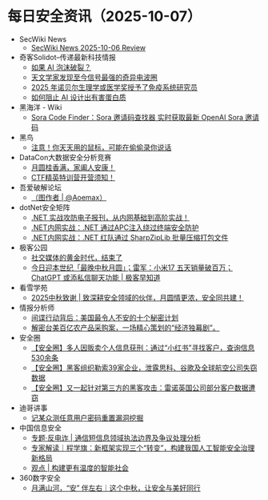 # 每日安全资讯（2025-10-07）

- SecWiki News
  - [SecWiki News 2025-10-06 Review](http://www.sec-wiki.com/?2025-10-06)
- 奇客Solidot–传递最新科技情报
  - [如果 AI 泡沫破裂？](https://www.solidot.org/story?sid=82486)
  - [天文学家发现至今信号最强的奇异电波圈](https://www.solidot.org/story?sid=82485)
  - [2025 年诺贝尔生理学或医学奖授予了免疫系统研究员](https://www.solidot.org/story?sid=82484)
  - [如何阻止 AI 设计出有害蛋白质](https://www.solidot.org/story?sid=82483)
- 黑海洋 - Wiki
  - [Sora Code Finder：Sora 邀请码查找器 实时获取最新 OpenAI Sora 邀请码](https://blog.upx8.com/4862)
- 黑鸟
  - [注意！你天天用的鼠标，可能在偷偷录你说话](https://mp.weixin.qq.com/s?__biz=MzAxOTM1MDQ1NA==&mid=2451182920&idx=1&sn=299fa013bc20266e1067d2eae66e99c6)
- DataCon大数据安全分析竞赛
  - [月圆桂香满，家阖人安康！](https://mp.weixin.qq.com/s?__biz=MzU5Njg1NzMyNw==&mid=2247489385&idx=1&sn=3bb329f091c84d771b3186980502c9b5)
  - [CTF精英特训营开营须知！](https://mp.weixin.qq.com/s?__biz=MzU5Njg1NzMyNw==&mid=2247489385&idx=2&sn=0017d1808cbe61fda1b9caeef977a672)
- 吾爱破解论坛
  - [（图作者 | @Aoemax）](https://mp.weixin.qq.com/s?__biz=MjM5Mjc3MDM2Mw==&mid=2651143105&idx=1&sn=e5c65c407fb0f85eb24cd54c7e071ffc)
- dotNet安全矩阵
  - [.NET 实战攻防电子报刊，从内网基础到高阶实战！](https://mp.weixin.qq.com/s?__biz=MzUyOTc3NTQ5MA==&mid=2247500748&idx=1&sn=0e6903ff69f0e0370b0c28df1369681a)
  - [.NET内网实战：.NET 通过APC注入绕过终端安全防护](https://mp.weixin.qq.com/s?__biz=MzUyOTc3NTQ5MA==&mid=2247500748&idx=2&sn=bc3f1c3930a87dd21e7e32cdb94e0fba)
  - [.NET内网实战：.NET 红队通过 SharpZipLib 批量压缩打包文件](https://mp.weixin.qq.com/s?__biz=MzUyOTc3NTQ5MA==&mid=2247500748&idx=3&sn=a25ac436682ab22db9e5bc5a6795d9a8)
- 极客公园
  - [社交媒体的黄金时代，结束了](https://mp.weixin.qq.com/s?__biz=MTMwNDMwODQ0MQ==&mid=2653087866&idx=1&sn=7af8fa8c87bf18994e230abaf97ca45e)
  - [今日迎本世纪「最晚中秋月圆」；雷军：小米17 五天销量破百万；ChatGPT 或添私信聊天功能 | 极客早知道](https://mp.weixin.qq.com/s?__biz=MTMwNDMwODQ0MQ==&mid=2653087974&idx=1&sn=138a707f3d42bf1b212bd69f060a71c3)
- 看雪学苑
  - [2025中秋致谢 | 致深耕安全领域的伙伴，月圆情更浓，安全同共建！](https://mp.weixin.qq.com/s?__biz=MjM5NTc2MDYxMw==&mid=2458601625&idx=1&sn=96d973714d0be329e83848c5b8f9c9cb)
- 情报分析师
  - [间谍行动背后：美国最令人不安的十个秘密计划](https://mp.weixin.qq.com/s?__biz=MzA3Mjc1MTkwOA==&mid=2650562262&idx=1&sn=293a23fdbf581995fc3ce2cb3154a54e)
  - [解密台美百亿农产品采购案，一场精心策划的“经济独幕剧”。](https://mp.weixin.qq.com/s?__biz=MzA3Mjc1MTkwOA==&mid=2650562262&idx=2&sn=68e8f18014fdb4d79a94124c08963d07)
- 安全圈
  - [【安全圈】多人因贩卖个人信息获刑：通过“小红书”寻找客户，查询信息530余条](https://mp.weixin.qq.com/s?__biz=MzIzMzE4NDU1OQ==&mid=2652072069&idx=1&sn=bfb8a7e2f5a3b7543d048ac9d51823ac)
  - [【安全圈】黑客组织勒索39家企业，泄露思科、谷歌及全球航空公司失窃数据](https://mp.weixin.qq.com/s?__biz=MzIzMzE4NDU1OQ==&mid=2652072069&idx=2&sn=3ad6f6f17217e44e8055a65dd0751026)
  - [【安全圈】又一起针对第三方的黑客攻击：雷诺英国公司部分客户数据遭窃](https://mp.weixin.qq.com/s?__biz=MzIzMzE4NDU1OQ==&mid=2652072069&idx=3&sn=8b0468cc42064cad2588c57885634ce1)
- 迪哥讲事
  - [记某众测任意用户密码重置漏洞挖掘](https://mp.weixin.qq.com/s?__biz=MzIzMTIzNTM0MA==&mid=2247498363&idx=1&sn=8cc94bffd169214ad2bab275c2506a6b)
- 中国信息安全
  - [专题·反电诈 | 通信短信息领域执法边界及争议处理分析](https://mp.weixin.qq.com/s?__biz=MzA5MzE5MDAzOA==&mid=2664250339&idx=1&sn=fa24e1b3357f34b1367b85dcc6a4d1ed)
  - [专家解读｜程学旗：新框架实现三个“转变”，构建我国人工智能安全治理新格局](https://mp.weixin.qq.com/s?__biz=MzA5MzE5MDAzOA==&mid=2664250339&idx=2&sn=df03d98f02e2f22d8a0526ab5a3c2d8b)
  - [观点 | 构建更有温度的智能社会](https://mp.weixin.qq.com/s?__biz=MzA5MzE5MDAzOA==&mid=2664250339&idx=3&sn=abc105356120b3a8df5690bc43655d12)
- 360数字安全
  - [月满山河，“安” 伴左右｜这个中秋，让安全与美好同行](https://mp.weixin.qq.com/s?__biz=MzA4MTg0MDQ4Nw==&mid=2247582335&idx=1&sn=43bae252974fda7dfb7660cac61c4f20)

